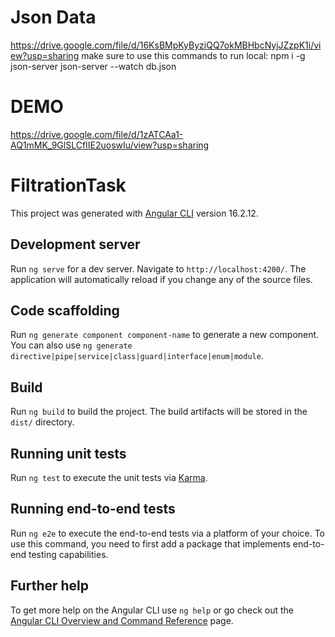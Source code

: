 # Json Data
https://drive.google.com/file/d/16KsBMpKyByziQQ7okMBHbcNyjJZzpK1i/view?usp=sharing
make sure to use this commands to run local:
npm i -g json-server
json-server --watch db.json

# DEMO
https://drive.google.com/file/d/1zATCAa1-AQ1mMK_9GlSLCfIIE2uoswIu/view?usp=sharing

# FiltrationTask

This project was generated with [Angular CLI](https://github.com/angular/angular-cli) version 16.2.12.

## Development server

Run `ng serve` for a dev server. Navigate to `http://localhost:4200/`. The application will automatically reload if you change any of the source files.

## Code scaffolding

Run `ng generate component component-name` to generate a new component. You can also use `ng generate directive|pipe|service|class|guard|interface|enum|module`.

## Build

Run `ng build` to build the project. The build artifacts will be stored in the `dist/` directory.

## Running unit tests

Run `ng test` to execute the unit tests via [Karma](https://karma-runner.github.io).

## Running end-to-end tests

Run `ng e2e` to execute the end-to-end tests via a platform of your choice. To use this command, you need to first add a package that implements end-to-end testing capabilities.

## Further help

To get more help on the Angular CLI use `ng help` or go check out the [Angular CLI Overview and Command Reference](https://angular.io/cli) page.
